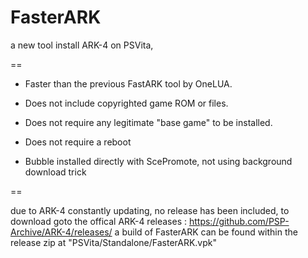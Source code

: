 # FasterARK
a new tool install ARK-4 on PSVita, 

== 

- Faster than the previous FastARK tool by OneLUA.

- Does not include copyrighted game ROM or files.

- Does not require any legitimate "base game" to be installed.

- Does not require a reboot
  
- Bubble installed directly with ScePromote, not using background download trick

== 

due to ARK-4 constantly updating, no release has been included, to download 
goto the offical ARK-4 releases : https://github.com/PSP-Archive/ARK-4/releases/
a build of FasterARK can be found within the release zip at "PSVita/Standalone/FasterARK.vpk"
